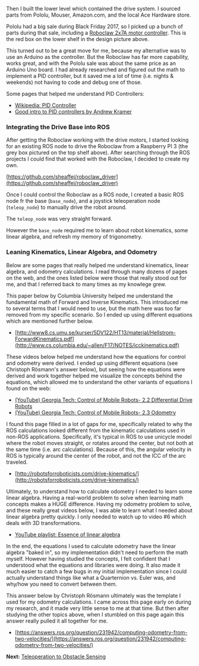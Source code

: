 Then I built the lower level which contained the drive system. I sourced parts from Pololu, Mouser, Amazon.com, and the local Ace Hardware store.

Pololu had a big sale during Black Friday 2017, so I picked up a bunch of parts during that sale, including a [Roboclaw 2x7A motor controller](https://www.pololu.com/product/3284). This is the red box on the lower shelf in the design picture above. 

This turned out to be a great move for me, because my alternative was to use an Arduino as the controller. But the Roboclaw has far more capability, works great, and with the Pololu sale was about the same price as an Arduino Uno board. I had already researched and figured out the math to implement a PID controller, but it saved me a lot of time (i.e. nights & weekends) not having to code and debug one of those.

Some pages that helped me understand PID Controllers:

* [Wikipedia: PID Controller](https://en.wikipedia.org/wiki/PID_controller)
* [Good intro to PID controllers by Andrew Kramer](http://andrewjkramer.net/pid-motor-control/)

### Integrating the Drive Base into ROS

After getting the Roboclaw working with the drive motors, I started looking for an existing ROS node to drive the Roboclaw from a Raspberry PI 3 (the grey box pictured on the top shelf above). After searching through the ROS projects I could find that worked with the Roboclaw, I decided to create my own.

[https://github.com/sheaffej/roboclaw_driver](https://github.com/sheaffej/roboclaw_driver)

Once I could control the Roboclaw as a ROS node, I created a basic ROS node fr the base (`base_node`), and a joystick teleoperation node (`teleop_node`) to manually drive the robot around. 

The `teleop_node` was very straight forward. 

However the `base_node` required me to learn about robot kinematics, some linear algebra, and refresh my memory of trigonometry.

### Leaning Kinematics, Linear Algebra, and Odometry

Below are some pages that really helped me understand kinematics, linear algebra, and odometry calculations. I read through many dozens of pages on the web, and the ones listed below were those that really stood out for me, and that I referred back to many times as my knowlege grew.

This paper below by Columbia University helped me understand the fundamental math of Forward and Inverse Kinematics. This introduced me to several terms that I would need to use, but the math here was too far removed from my specific scenario. So I ended up using different equations which are mentioned further below.

* [http://www8.cs.umu.se/kurser/5DV122/HT13/material/Hellstrom-ForwardKinematics.pdf](http://www.cs.columbia.edu/~allen/F17/NOTES/icckinematics.pdf)

These videos below helped me understand how the equations for control and odometry were derived. I ended up using different equations (see Christoph Rösmann's answer below), but seeing how the equations were derived and work together helped me visualize the concepts behind the equations, which allowed me to understand the other variants of equations I found on the web:

* [(YouTube) Georgia Tech: Control of Mobile Robots- 2.2 Differential Drive Robots](https://youtu.be/aE7RQNhwnPQ)
* [(YouTube) Georgia Tech: Control of Mobile Robots- 2.3 Odometry](https://youtu.be/XbXhA4k7Ur8)


I found this page filled in a lot of gaps for me, specifically related to why the ROS calculations looked different from the kinematic calculations used in non-ROS applications. Specifically, it's typical in ROS to use unicycle model where the robot moves straight, or rotates around the center, but not both at the same time (i.e. arc calculations). Because of this, the angular velocity in ROS is typically around the center of the robot, and not the ICC of the arc traveled.

* [http://robotsforroboticists.com/drive-kinematics/](http://robotsforroboticists.com/drive-kinematics/)

Ultimately, to understand how to calculate odometry I needed to learn some linear algebra. Having a real-world problem to solve when learning math concepts makes a HUGE difference. Having my odometry problem to solve, and these really great videos below, I was able to learn what I needed about linear algebra pretty quickly. I only needed to watch up to video #6 which deals with 3D transformations.

* [YouTube playlist: Essence of linear algebra](https://www.youtube.com/playlist?list=PLZHQObOWTQDPD3MizzM2xVFitgF8hE_ab)

In the end, the equations I used to calculate odometry have the linear algebra "baked in", so my implementation didn't need to perform the math myself. However having studied the concepts, I felt confident that I understood what the equations and libraries were doing. It also made it much easier to catch a few bugs in my initial implementation since I could actually understand things like what a Quarternion vs. Euler was, and why/how you need to convert between them.

This answer below by Christoph Rösmann ultimately was the template I used for my odometry calculations. I came across this page early on during my research, and it made very little sense to me at that time. But then after studying the other topics above, when I stumbled on this page again this answer really pulled it all together for me.

* [https://answers.ros.org/question/231942/computing-odometry-from-two-velocities/](https://answers.ros.org/question/231942/computing-odometry-from-two-velocities/)

**Next:** [Teleoperation to Obstacle Sensing](https://github.com/sheaffej/b2/wiki/Teleoperation-to-Obstacle-Sensing)